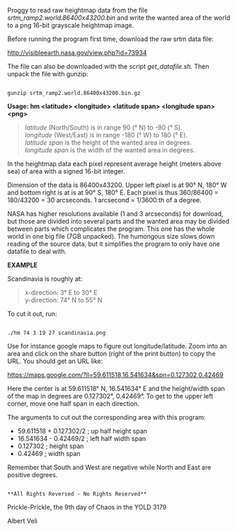 Proggy to read raw heightmap data from the file *srtm_ramp2.world.86400x43200.bin*
and write the wanted area of the world to a png 16-bit grayscale heightmap image.

Before running the program first time, download the raw srtm data file:

http://visibleearth.nasa.gov/view.php?id=73934

The file can also be downloaded with the script *get_datafile.sh*. Then unpack the file with gunzip:

<code>
gunzip srtm_ramp2.world.86400x43200.bin.gz
</code>

**Usage: hm &lt;latitude&gt; &lt;longitude&gt; &lt;latitude span&gt; &lt;longitude span&gt; &lt;png&gt;**

> *latitude* (North/South) is in range 90 (° N) to -90 (° S).  
> *longitude* (West/East) is in range -180 (° W) to 180 (° E).  
> *latitude span* is the height of the wanted area in degrees.  
> *longitude span* is the width of the wanted area in degrees.

In the heightmap data each pixel represent average height
(meters above sea) of area with a signed 16-bit integer.

Dimension of the data is 86400x43200. Upper left pixel is at
90° N, 180° W and bottom right is at is at 90° S, 180° E.
Each pixel is thus 360/86400 = 180/43200 = 30 arcseconds.
1 arcsecond = 1/3600:th of a degree.

NASA has higher resolutions available (1 and 3 arcseconds) for download, but those are divided into several parts and the wanted area may be divided between parts which complicates the program. This one has the whole world in one big file (7GB unpacked). The humongous size slows down reading of the source data, but it simplifies the program to only have one datafile to deal with.


**EXAMPLE**

Scandinavia is roughly at:
> x-direction: 3° E to 30° E  
> y-direction: 74° N to 55° N

To cut it out, run:

<code>
./hm 74 3 19 27 scandinavia.png
</code>

Use for instance google maps to figure out longitude/latitude. Zoom into an area
and click on the share button (right of the print button) to copy the URL.
You should get an URL like:

https://maps.google.com/?ll=59.611518,16.541634&spn=0.127302,0.42469

Here the center is at 59.611518° N, 16.541634° E and the
height/width span of the map in degrees are 0.127302°, 0.42469°.
To get to the upper left corner, move one half span in each direction.

The arguments to cut out the corresponding area with this program:

* 59.611518 + 0.127302/2  ; up half height span
* 16.541634 - 0.42469/2   ; left half width span
* 0.127302                ; height span
* 0.42469                 ; width span

Remember that South and West are negative while North and East are positive degrees.

<code>
**All Rights Reversed - No Rights Reserved**
</code>

Prickle-Prickle, the 9th day of Chaos in the YOLD 3179

Albert Veli
